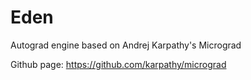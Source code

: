 # Eden
Autograd engine based on Andrej Karpathy's Micrograd

Github page: https://github.com/karpathy/micrograd
